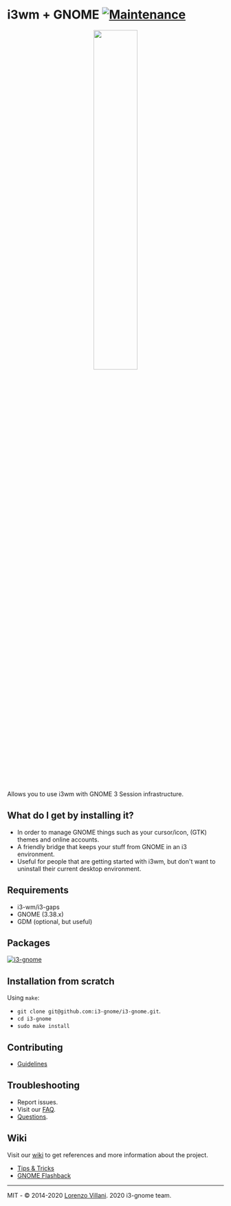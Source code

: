 # i3wm + GNOME [![Maintenance](https://img.shields.io/maintenance/yes/2020.svg)]()

<p align="center">
  <img src="https://i.imgur.com/Ia1pJUK.png" width="45%" height="45%">
</p>

Allows you to use i3wm with GNOME 3 Session infrastructure.

## What do I get by installing it?
- In order to manage GNOME things such as your cursor/icon, (GTK) themes and online accounts.
- A friendly bridge that keeps your stuff from GNOME in an i3 environment.
- Useful for people that are getting started with i3wm, but don't want to uninstall their current desktop environment.

## Requirements
* i3-wm/i3-gaps
* GNOME (3.38.x)
* GDM (optional, but useful)

## Packages
[![i3-gnome](https://img.shields.io/aur/version/i3-gnome.svg?label=i3-gnome)](https://aur.archlinux.org/packages/i3-gnome/)

## Installation from scratch
Using `make`:
* `git clone git@github.com:i3-gnome/i3-gnome.git`.
* `cd i3-gnome`
* `sudo make install`

## Contributing
* [Guidelines](https://github.com/i3-gnome/i3-gnome/wiki/Contributing)

## Troubleshooting
* Report issues.
* Visit our [FAQ](https://github.com/i3-gnome/i3-gnome/issues?q=is%3Aissue+sort%3Aupdated-desc+is%3Aclosed+label%3AFAQ).
* [Questions](https://github.com/i3-gnome/i3-gnome/labels/question).

## Wiki
Visit our [wiki](https://github.com/i3-gnome/i3-gnome/wiki) to get references and more information about the project.
* [Tips & Tricks](https://github.com/i3-gnome/i3-gnome/wiki/Tips-&-Tricks)
* [GNOME Flashback](https://github.com/i3-gnome/i3-gnome/wiki/Tips-&-Tricks#gnome-flashback)

---
MIT - © 2014-2020 [Lorenzo Villani](https://github.com/lvillani). 2020 i3-gnome team.

